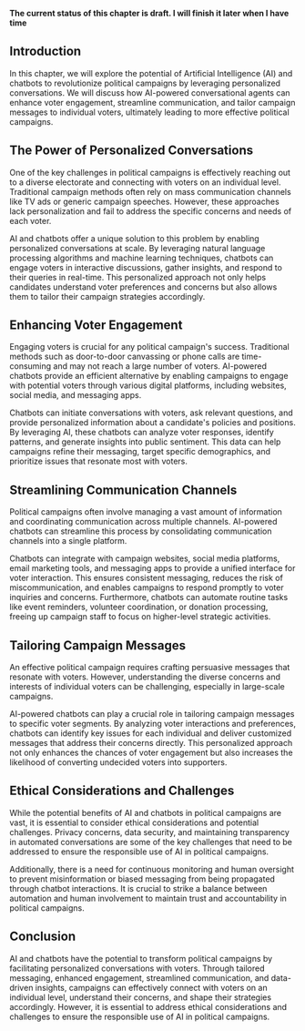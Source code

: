 **The current status of this chapter is draft. I will finish it later when I have time**

Introduction
------------

In this chapter, we will explore the potential of Artificial Intelligence (AI) and chatbots to revolutionize political campaigns by leveraging personalized conversations. We will discuss how AI-powered conversational agents can enhance voter engagement, streamline communication, and tailor campaign messages to individual voters, ultimately leading to more effective political campaigns.

The Power of Personalized Conversations
---------------------------------------

One of the key challenges in political campaigns is effectively reaching out to a diverse electorate and connecting with voters on an individual level. Traditional campaign methods often rely on mass communication channels like TV ads or generic campaign speeches. However, these approaches lack personalization and fail to address the specific concerns and needs of each voter.

AI and chatbots offer a unique solution to this problem by enabling personalized conversations at scale. By leveraging natural language processing algorithms and machine learning techniques, chatbots can engage voters in interactive discussions, gather insights, and respond to their queries in real-time. This personalized approach not only helps candidates understand voter preferences and concerns but also allows them to tailor their campaign strategies accordingly.

Enhancing Voter Engagement
--------------------------

Engaging voters is crucial for any political campaign's success. Traditional methods such as door-to-door canvassing or phone calls are time-consuming and may not reach a large number of voters. AI-powered chatbots provide an efficient alternative by enabling campaigns to engage with potential voters through various digital platforms, including websites, social media, and messaging apps.

Chatbots can initiate conversations with voters, ask relevant questions, and provide personalized information about a candidate's policies and positions. By leveraging AI, these chatbots can analyze voter responses, identify patterns, and generate insights into public sentiment. This data can help campaigns refine their messaging, target specific demographics, and prioritize issues that resonate most with voters.

Streamlining Communication Channels
-----------------------------------

Political campaigns often involve managing a vast amount of information and coordinating communication across multiple channels. AI-powered chatbots can streamline this process by consolidating communication channels into a single platform.

Chatbots can integrate with campaign websites, social media platforms, email marketing tools, and messaging apps to provide a unified interface for voter interaction. This ensures consistent messaging, reduces the risk of miscommunication, and enables campaigns to respond promptly to voter inquiries and concerns. Furthermore, chatbots can automate routine tasks like event reminders, volunteer coordination, or donation processing, freeing up campaign staff to focus on higher-level strategic activities.

Tailoring Campaign Messages
---------------------------

An effective political campaign requires crafting persuasive messages that resonate with voters. However, understanding the diverse concerns and interests of individual voters can be challenging, especially in large-scale campaigns.

AI-powered chatbots can play a crucial role in tailoring campaign messages to specific voter segments. By analyzing voter interactions and preferences, chatbots can identify key issues for each individual and deliver customized messages that address their concerns directly. This personalized approach not only enhances the chances of voter engagement but also increases the likelihood of converting undecided voters into supporters.

Ethical Considerations and Challenges
-------------------------------------

While the potential benefits of AI and chatbots in political campaigns are vast, it is essential to consider ethical considerations and potential challenges. Privacy concerns, data security, and maintaining transparency in automated conversations are some of the key challenges that need to be addressed to ensure the responsible use of AI in political campaigns.

Additionally, there is a need for continuous monitoring and human oversight to prevent misinformation or biased messaging from being propagated through chatbot interactions. It is crucial to strike a balance between automation and human involvement to maintain trust and accountability in political campaigns.

Conclusion
----------

AI and chatbots have the potential to transform political campaigns by facilitating personalized conversations with voters. Through tailored messaging, enhanced engagement, streamlined communication, and data-driven insights, campaigns can effectively connect with voters on an individual level, understand their concerns, and shape their strategies accordingly. However, it is essential to address ethical considerations and challenges to ensure the responsible use of AI in political campaigns.
